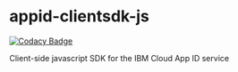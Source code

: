 # appid-clientsdk-js

[![Codacy Badge](https://api.codacy.com/project/badge/Grade/8b59fd6421b04ee7bfa886cd289cf8eb)](https://app.codacy.com/app/kajabfab/appid-clientsdk-js?utm_source=github.com&utm_medium=referral&utm_content=ibm-cloud-security/appid-clientsdk-js&utm_campaign=Badge_Grade_Settings)

Client-side javascript SDK for the IBM Cloud App ID service
